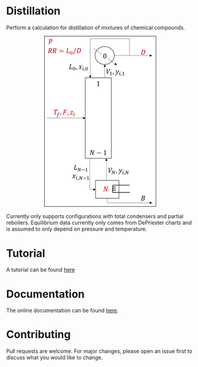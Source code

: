 Distillation
============
Perform a calculation for distillation of mixtures
of chemical compounds.

<p align="center"> 
    <img 
        src="docs/source/column_diagram.png" 
        width="300"
    />
</p>

Currently only supports configurations with total condensers and partial reboilers.
Equilibrium data currently only comes from DePriester charts
and is assumed to only depend on pressure and temperature.

Tutorial
========
A tutorial can be found [here](tutorial.ipynb)

Documentation
=============
The online documentation can be found [here](https://dejac001.github.io/distillation).

Contributing
============
Pull requests are welcome. For major changes, please open an issue first to discuss what you would like to change.
